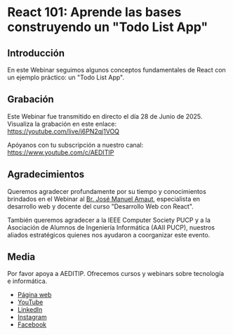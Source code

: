 # React 101: Aprende las bases construyendo un "Todo List App"

## Introducción
En este Webinar seguimos algunos conceptos fundamentales de React con un ejemplo práctico: un "Todo List App".

## Grabación
Este Webinar fue transmitido en directo el día 28 de Junio de 2025.
Visualiza la grabación en este enlace: https://youtube.com/live/j6PN2qj1VOQ

Apóyanos con tu subscripción a nuestro canal: https://www.youtube.com/c/AEDITIP

## Agradecimientos
Queremos agradecer profundamente por su tiempo y conocimientos brindados en el Webinar al [Br. José Manuel Amaut](https://www.linkedin.com/in/jos%C3%A9-manuel-amaut-794549119), especialista en desarrollo web y docente del curso "Desarrollo Web con React".

También queremos agradecer a la IEEE Computer Society PUCP y a la Asociación de Alumnos de Ingeniería Informática (AAII PUCP), nuestros aliados estratégicos quienes nos ayudaron a coorganizar este evento.

## Media
Por favor apoya a AEDITIP. Ofrecemos cursos y webinars sobre tecnología e informática.
- [Página web](https://www.aeditip.com)
- [YouTube](https://www.youtube.com/c/AEDITIP)
- [LinkedIn](https://www.linkedin.com/company/AEDITIP/)
- [Instagram](https://www.instagram.com/aeditip)
- [Facebook](https://www.facebook.com/aeditip)
